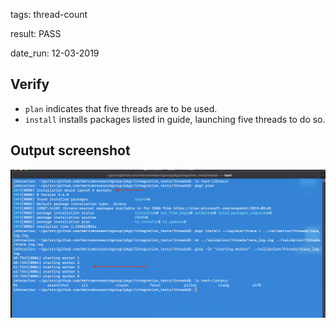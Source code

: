 tags: thread-count

result: PASS

date_run: 12-03-2019

## Verify
* `plan` indicates that five threads are to be used.
* `install` installs packages listed in guide, launching five threads to do so.

## Output screenshot
![output](output.png)
